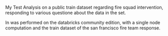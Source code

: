 My Test Analysis on a public train dataset regarding fire squad intervention, responding to various questione about the data in the set.

In was performed on the databricks community edition, with a single node computation and the train dataset of the san francisco fire team response.
